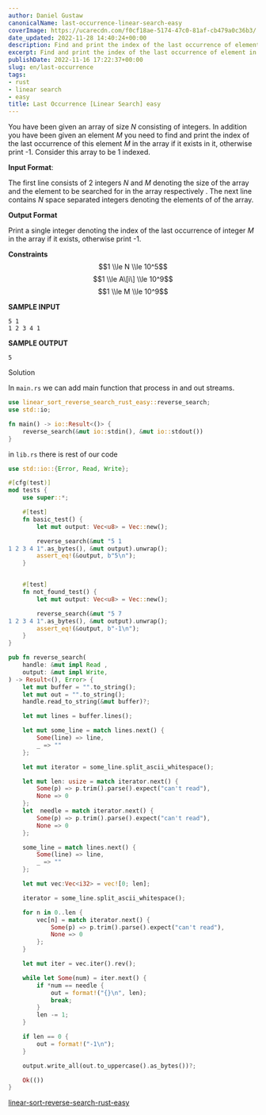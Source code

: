 ```yaml
---
author: Daniel Gustaw
canonicalName: last-occurrence-linear-search-easy
coverImage: https://ucarecdn.com/f0cf18ae-5174-47c0-81af-cb479a0c36b3/
date_updated: 2022-11-28 14:40:24+00:00
description: Find and print the index of the last occurrence of element in the array.
excerpt: Find and print the index of the last occurrence of element in the array.
publishDate: 2022-11-16 17:22:37+00:00
slug: en/last-occurrence
tags:
- rust
- linear search
- easy
title: Last Occurrence [Linear Search] easy
---
```




You have been given an array of size *N* consisting of integers. In addition you have been given an element *M* you need to find and print the index of the last occurrence of this element *M* in the array if it exists in it, otherwise print -1. Consider this array to be 1 indexed.

**Input Format**:

The first line consists of 2 integers *N* and *M* denoting the size of the array and the element to be searched for in the array respectively . The next line contains *N* space separated integers denoting the elements of of the array.

**Output Format**

Print a single integer denoting the index of the last occurrence of integer *M* in the array if it exists, otherwise print -1.

**Constraints**
$$1 \\le N \\le 10^5$$ $$1 \\le A\[i\] \\le 10^9$$ $$1 \\le M \\le 10^9$$


**SAMPLE INPUT**

```
5 1
1 2 3 4 1
```

**SAMPLE OUTPUT**

```
5
```

Solution

In `main.rs` we can add main function that process in and out streams.

```rust
use linear_sort_reverse_search_rust_easy::reverse_search;
use std::io;

fn main() -> io::Result<()> {
    reverse_search(&mut io::stdin(), &mut io::stdout())
}
```

in `lib.rs` there is rest of our code

```rust
use std::io::{Error, Read, Write};

#[cfg(test)]
mod tests {
    use super::*;

    #[test]
    fn basic_test() {
        let mut output: Vec<u8> = Vec::new();

        reverse_search(&mut "5 1
1 2 3 4 1".as_bytes(), &mut output).unwrap();
        assert_eq!(&output, b"5\n");
    }


    #[test]
    fn not_found_test() {
        let mut output: Vec<u8> = Vec::new();

        reverse_search(&mut "5 7
1 2 3 4 1".as_bytes(), &mut output).unwrap();
        assert_eq!(&output, b"-1\n");
    }
}

pub fn reverse_search(
    handle: &mut impl Read ,
    output: &mut impl Write,
) -> Result<(), Error> {
    let mut buffer = "".to_string();
    let mut out = "".to_string();
    handle.read_to_string(&mut buffer)?;

    let mut lines = buffer.lines();

    let mut some_line = match lines.next() {
        Some(line) => line,
        _ => ""
    };

    let mut iterator = some_line.split_ascii_whitespace();

    let mut len: usize = match iterator.next() {
        Some(p) => p.trim().parse().expect("can't read"),
        None => 0
    };
    let  needle = match iterator.next() {
        Some(p) => p.trim().parse().expect("can't read"),
        None => 0
    };

    some_line = match lines.next() {
        Some(line) => line,
        _ => ""
    };

    let mut vec:Vec<i32> = vec![0; len];

    iterator = some_line.split_ascii_whitespace();

    for n in 0..len {
        vec[n] = match iterator.next() {
            Some(p) => p.trim().parse().expect("can't read"),
            None => 0
        };
    }

    let mut iter = vec.iter().rev();

    while let Some(num) = iter.next() {
        if *num == needle {
            out = format!("{}\n", len);
            break;
        }
        len -= 1;
    }

    if len == 0 {
        out = format!("-1\n");
    }

    output.write_all(out.to_uppercase().as_bytes())?;

    Ok(())
}
```

[linear-sort-reverse-search-rust-easy](https://github.com/gustawdaniel/linear-sort-reverse-search-rust-easy)
